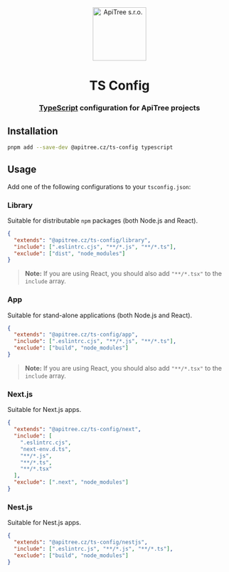 <div align="center">

<a href="https://github.com/ApiTreeCZ">
<img alt="ApiTree s.r.o." src="https://www.apitree.cz/static/images/logo-header.svg" width="120" />
</a>

# TS Config

### [TypeScript](https://typescriptlang.org) configuration for ApiTree projects

</div>

## Installation

```bash
pnpm add --save-dev @apitree.cz/ts-config typescript
```

## Usage

Add one of the following configurations to your `tsconfig.json`:

### Library

Suitable for distributable `npm` packages (both Node.js and React).

```json
{
  "extends": "@apitree.cz/ts-config/library",
  "include": [".eslintrc.cjs", "**/*.js", "**/*.ts"],
  "exclude": ["dist", "node_modules"]
}
```

> **Note:** If you are using React, you should also add `"**/*.tsx"` to the `include` array.

### App

Suitable for stand-alone applications (both Node.js and React).

```json
{
  "extends": "@apitree.cz/ts-config/app",
  "include": [".eslintrc.cjs", "**/*.js", "**/*.ts"],
  "exclude": ["build", "node_modules"]
}
```

> **Note:** If you are using React, you should also add `"**/*.tsx"` to the `include` array.

### Next.js

Suitable for Next.js apps.

```json
{
  "extends": "@apitree.cz/ts-config/next",
  "include": [
    ".eslintrc.cjs",
    "next-env.d.ts",
    "**/*.js",
    "**/*.ts",
    "**/*.tsx"
  ],
  "exclude": [".next", "node_modules"]
}
```

### Nest.js

Suitable for Nest.js apps.

```json
{
  "extends": "@apitree.cz/ts-config/nestjs",
  "include": [".eslintrc.js", "**/*.js", "**/*.ts"],
  "exclude": ["build", "node_modules"]
}
```

